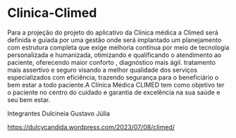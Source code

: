 # Clinica-Climed
Para a projeção do projeto do aplicativo da Clínica médica a Climed será definida e guiada por uma gestão onde será implantado um planejamento  com estrutura completa que exige melhoria contínua por meio de tecnologia personalizada e humanizada, otimizando e qualificando o atendimento ao paciente, oferecendo maior conforto , diagnóstico mais ágil. tratamento mais assertivo e seguro visando a melhor qualidade dos serviços especializados com eficiência, trazendo segurança para o beneficiário o bem estar a todo paciente.A Clínica Médica CLIMED tem como objetivo ter o paciente no centro do cuidado e garantia de excelência na sua saúde e seu bem estar.

Integrantes Dulcineia Gustavo Júlia

https://dulcycandida.wordpress.com/2023/07/08/climed/


